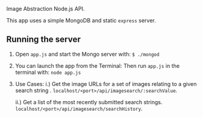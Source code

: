 Image Abstraction Node.js API.

This app uses a simple MongoDB and static `express` server.

## Running the server 

1) Open `app.js` and start the Mongo server with: 
    `$ ./mongod`

2) You can launch the app from the Terminal:
    Then run `app.js` in the terminal with: `node app.js`

3) Use Cases:
    i.) Get the image URLs for a set of images relating to a given search string <searchValue>.
        `localhost/<port>/api/imagesearch/:searchValue`.
    
    ii.) Get a list of the most recently submitted search strings.
        `localhost/<port>/api/imagesearch/searchHistory`.